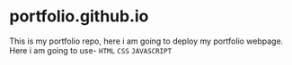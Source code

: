 # portfolio.github.io
This is my portfolio repo, here i am going to deploy my portfolio webpage.
Here i am going to use-
 `HTML`
 `CSS`
 `JAVASCRIPT`
